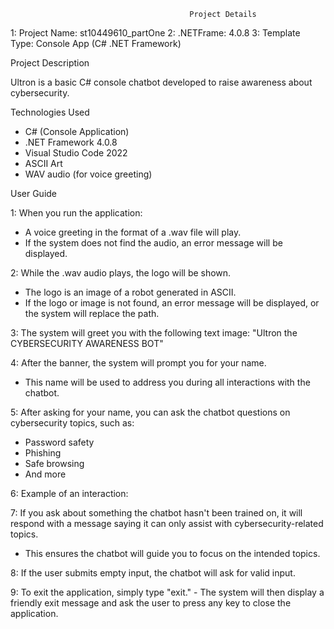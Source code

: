  											Project Details

1: Project Name: st10449610_partOne
2: .NETFrame: 4.0.8
3: Template Type: Console App (C# .NET Framework)

Project Description

Ultron is a basic C# console chatbot developed to raise awareness about cybersecurity. 

Technologies Used

- C# (Console Application)
- .NET Framework 4.0.8
- Visual Studio Code  2022
- ASCII Art 
- WAV audio (for voice greeting)

User Guide

1: When you run the application:
   - A voice greeting in the format of a .wav file will play.
   - If the system does not find the audio, an error message will be displayed.

2: While the .wav audio plays, the logo will be shown.
   - The logo is an image of a robot generated in ASCII.
   - If the logo or image is not found, an error message will be displayed, or the system will replace the path.

3: The system will greet you with the following text image:
     "Ultron the CYBERSECURITY AWARENESS BOT"

4: After the banner, the system will prompt you for your name.
   - This name will be used to address you during all interactions with the chatbot.

5: After asking for your name, you can ask the chatbot questions on cybersecurity topics, such as:
   - Password safety
   - Phishing
   - Safe browsing
   - And more

6: Example of an interaction:
   

7: If you ask about something the chatbot hasn't been trained on, it will respond with a message saying it can only assist with cybersecurity-related topics.
   - This ensures the chatbot will guide you to focus on the intended topics.

8: If the user submits empty input, the chatbot will ask for valid input.
   
9: To exit the application, simply type "exit."
    - The system will then display a friendly exit message and ask the user to press any key to close the application.




 

